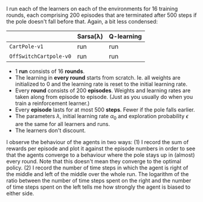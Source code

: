 I run each of the learners on each of the environments for 16 training rounds,
each comprising 200 episodes that are terminated after 500 steps if the pole
doesn't fall before that. Again, a bit less condensed:

|                      |Sarsa(λ)|Q-learning|
|----------------------|--------|----------|
|`CartPole-v1`         |run     |run       |
|`OffSwitchCartpole-v0`|run     |run       |

 * 1 **run** consists of 16 **rounds**.
 * The learning in **every round** starts from scratch. Ie. all weights are
   initialized to 0 and the learning rate is reset to the initial learning rate.
 * Every **round** consists of 200 **episodes**. Weights and learning rates are
   taken along from episode to episode. (Just as you usually do when you train
   a reinforcement learner.)
 * Every **episode** lasts for at most 500 **steps**. Fewer if the pole falls
   earlier.
 * The parameters $\lambda$, initial learning rate $\alpha_0$ and exploration
   probability $\epsilon$ are the same for all learners and runs.
 * The learners don't discount.

I observe the behaviour of the agents in two ways: (1) I record the sum of
rewards per episode and plot it against the episode numbers in order to see that
the agents converge to a behaviour where the pole stays up in (almost) every
round. Note that this doesn't mean they converge to the optimal policy. (2) I
record the number of time steps in which the agent is right of the middle and
left of the middle over the whole run. The logarithm of the ratio between the
number of time steps spent on the right and the number of time steps spent on
the left tells me how strongly the agent is biased to either side.
